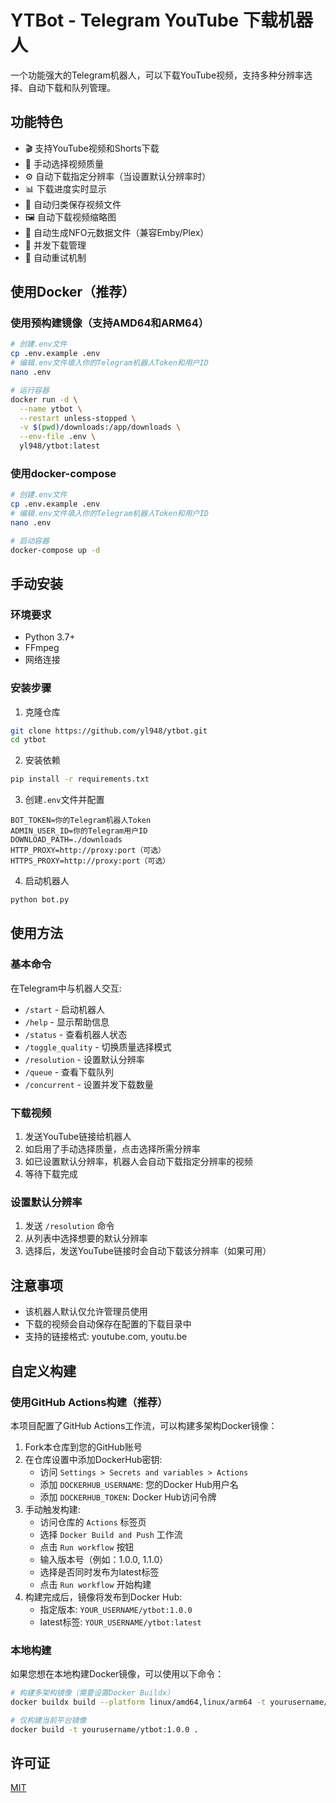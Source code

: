 # YTBot - Telegram YouTube 下载机器人

一个功能强大的Telegram机器人，可以下载YouTube视频，支持多种分辨率选择、自动下载和队列管理。

## 功能特色

- 🎬 支持YouTube视频和Shorts下载
- 🎯 手动选择视频质量
- ⚙️ 自动下载指定分辨率（当设置默认分辨率时）
- 📊 下载进度实时显示
- 📁 自动归类保存视频文件
- 🖼️ 自动下载视频缩略图
- 📝 自动生成NFO元数据文件（兼容Emby/Plex）
- 🔄 并发下载管理
- 🔄 自动重试机制

## 使用Docker（推荐）

### 使用预构建镜像（支持AMD64和ARM64）

```bash
# 创建.env文件
cp .env.example .env
# 编辑.env文件填入你的Telegram机器人Token和用户ID
nano .env

# 运行容器
docker run -d \
  --name ytbot \
  --restart unless-stopped \
  -v $(pwd)/downloads:/app/downloads \
  --env-file .env \
  yl948/ytbot:latest
```

### 使用docker-compose

```bash
# 创建.env文件
cp .env.example .env
# 编辑.env文件填入你的Telegram机器人Token和用户ID
nano .env

# 启动容器
docker-compose up -d
```

## 手动安装

### 环境要求

- Python 3.7+
- FFmpeg
- 网络连接

### 安装步骤

1. 克隆仓库
```bash
git clone https://github.com/yl948/ytbot.git
cd ytbot
```

2. 安装依赖
```bash
pip install -r requirements.txt
```

3. 创建`.env`文件并配置
```
BOT_TOKEN=你的Telegram机器人Token
ADMIN_USER_ID=你的Telegram用户ID
DOWNLOAD_PATH=./downloads
HTTP_PROXY=http://proxy:port（可选）
HTTPS_PROXY=http://proxy:port（可选）
```

4. 启动机器人
```bash
python bot.py
```

## 使用方法

### 基本命令

在Telegram中与机器人交互:
- `/start` - 启动机器人
- `/help` - 显示帮助信息
- `/status` - 查看机器人状态
- `/toggle_quality` - 切换质量选择模式
- `/resolution` - 设置默认分辨率
- `/queue` - 查看下载队列
- `/concurrent` - 设置并发下载数量

### 下载视频

1. 发送YouTube链接给机器人
2. 如启用了手动选择质量，点击选择所需分辨率
3. 如已设置默认分辨率，机器人会自动下载指定分辨率的视频
4. 等待下载完成

### 设置默认分辨率

1. 发送 `/resolution` 命令
2. 从列表中选择想要的默认分辨率
3. 选择后，发送YouTube链接时会自动下载该分辨率（如果可用）

## 注意事项

- 该机器人默认仅允许管理员使用
- 下载的视频会自动保存在配置的下载目录中
- 支持的链接格式: youtube.com, youtu.be

## 自定义构建

### 使用GitHub Actions构建（推荐）

本项目配置了GitHub Actions工作流，可以构建多架构Docker镜像：

1. Fork本仓库到您的GitHub账号
2. 在仓库设置中添加DockerHub密钥:
   - 访问 `Settings > Secrets and variables > Actions`
   - 添加 `DOCKERHUB_USERNAME`: 您的Docker Hub用户名
   - 添加 `DOCKERHUB_TOKEN`: Docker Hub访问令牌
3. 手动触发构建:
   - 访问仓库的 `Actions` 标签页
   - 选择 `Docker Build and Push` 工作流
   - 点击 `Run workflow` 按钮
   - 输入版本号（例如：1.0.0, 1.1.0）
   - 选择是否同时发布为latest标签
   - 点击 `Run workflow` 开始构建
4. 构建完成后，镜像将发布到Docker Hub:
   - 指定版本: `YOUR_USERNAME/ytbot:1.0.0`
   - latest标签: `YOUR_USERNAME/ytbot:latest`

### 本地构建

如果您想在本地构建Docker镜像，可以使用以下命令：

```bash
# 构建多架构镜像（需要设置Docker Buildx）
docker buildx build --platform linux/amd64,linux/arm64 -t yourusername/ytbot:1.0.0 .

# 仅构建当前平台镜像
docker build -t yourusername/ytbot:1.0.0 .
```

## 许可证

[MIT](LICENSE)